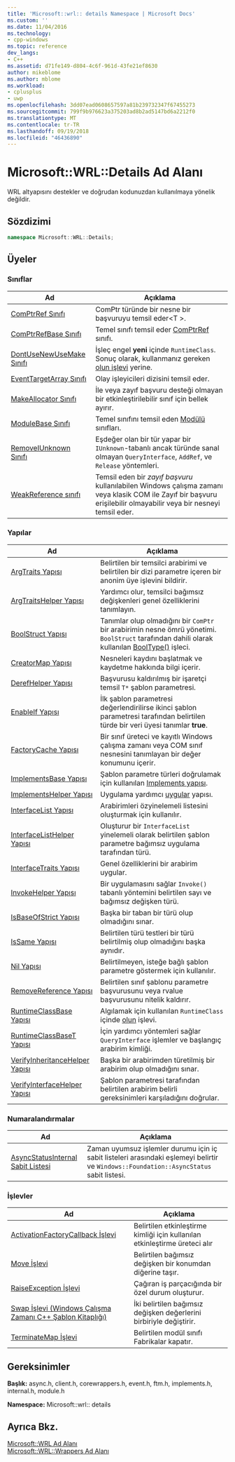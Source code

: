 ```yaml
---
title: 'Microsoft::wrl:: details Namespace | Microsoft Docs'
ms.custom: ''
ms.date: 11/04/2016
ms.technology:
- cpp-windows
ms.topic: reference
dev_langs:
- C++
ms.assetid: d71fe149-d804-4c6f-961d-43fe21ef8630
author: mikeblome
ms.author: mblome
ms.workload:
- cplusplus
- uwp
ms.openlocfilehash: 3dd07ead0608657597a81b239732347f67455273
ms.sourcegitcommit: 799f9b976623a375203ad8b2ad5147bd6a2212f0
ms.translationtype: MT
ms.contentlocale: tr-TR
ms.lasthandoff: 09/19/2018
ms.locfileid: "46436890"
---
```

# <a name="microsoftwrldetails-namespace"></a>Microsoft::WRL::Details Ad Alanı

WRL altyapısını destekler ve doğrudan kodunuzdan kullanılmaya yönelik değildir.

## <a name="syntax"></a>Sözdizimi

```cpp
namespace Microsoft::WRL::Details;
```

## <a name="members"></a>Üyeler

### <a name="classes"></a>Sınıflar

|Ad|Açıklama|
|----------|-----------------|
|[ComPtrRef Sınıfı](../windows/comptrref-class.md)|ComPtr türünde bir nesne bir başvuruyu temsil eder\<T >.|
|[ComPtrRefBase Sınıfı](../windows/comptrrefbase-class.md)|Temel sınıfı temsil eder [ComPtrRef](../windows/comptrref-class.md) sınıfı.|
|[DontUseNewUseMake Sınıfı](../windows/dontusenewusemake-class.md)|İşleç engel **yeni** içinde `RuntimeClass`. Sonuç olarak, kullanmanız gereken [olun işlevi](../windows/make-function.md) yerine.|
|[EventTargetArray Sınıfı](../windows/eventtargetarray-class.md)|Olay işleyicileri dizisini temsil eder.|
|[MakeAllocator Sınıfı](../windows/makeallocator-class.md)|İle veya zayıf başvuru desteği olmayan bir etkinleştirilebilir sınıf için bellek ayırır.|
|[ModuleBase Sınıfı](../windows/modulebase-class.md)|Temel sınıfını temsil eden [Modülü](../windows/module-class.md) sınıfları.|
|[RemoveIUnknown Sınıfı](../windows/removeiunknown-class.md)|Eşdeğer olan bir tür yapar bir `IUnknown`-tabanlı ancak türünde sanal olmayan `QueryInterface`, `AddRef`, ve `Release` yöntemleri.|
|[WeakReference sınıfı](../windows/weakreference-class1.md)|Temsil eden bir *zayıf başvuru* kullanılabilen Windows çalışma zamanı veya klasik COM ile Zayıf bir başvuru erişilebilir olmayabilir veya bir nesneyi temsil eder.|

### <a name="structures"></a>Yapılar

|Ad|Açıklama|
|----------|-----------------|
|[ArgTraits Yapısı](../windows/argtraits-structure.md)|Belirtilen bir temsilci arabirimi ve belirtilen bir dizi parametre içeren bir anonim üye işlevini bildirir.|
|[ArgTraitsHelper Yapısı](../windows/argtraitshelper-structure.md)|Yardımcı olur, temsilci bağımsız değişkenleri genel özelliklerini tanımlayın.|
|[BoolStruct Yapısı](../windows/boolstruct-structure.md)|Tanımlar olup olmadığını bir `ComPtr` bir arabirimin nesne ömrü yönetimi. `BoolStruct` tarafından dahili olarak kullanılan [BoolType()](../windows/comptr-operator-microsoft-wrl-details-booltype-operator.md) işleci.|
|[CreatorMap Yapısı](../windows/creatormap-structure.md)|Nesneleri kaydını başlatmak ve kaydetme hakkında bilgi içerir.|
|[DerefHelper Yapısı](../windows/derefhelper-structure.md)|Başvurusu kaldırılmış bir işaretçi temsil `T*` şablon parametresi.|
|[EnableIf Yapısı](../windows/enableif-structure.md)|İlk şablon parametresi değerlendirilirse ikinci şablon parametresi tarafından belirtilen türde bir veri üyesi tanımlar **true**.|
|[FactoryCache Yapısı](../windows/factorycache-structure.md)|Bir sınıf üreteci ve kayıtlı Windows çalışma zamanı veya COM sınıf nesnesini tanımlayan bir değer konumunu içerir.|
|[ImplementsBase Yapısı](../windows/implementsbase-structure.md)|Şablon parametre türleri doğrulamak için kullanılan [Implements yapısı](../windows/implements-structure.md).|
|[ImplementsHelper Yapısı](../windows/implementshelper-structure.md)|Uygulama yardımcı [uygular](../windows/implements-structure.md) yapısı.|
|[InterfaceList Yapısı](../windows/interfacelist-structure.md)|Arabirimleri özyinelemeli listesini oluşturmak için kullanılır.|
|[InterfaceListHelper Yapısı](../windows/interfacelisthelper-structure.md)|Oluşturur bir `InterfaceList` yinelemeli olarak belirtilen şablon parametre bağımsız uygulama tarafından türü.|
|[InterfaceTraits Yapısı](../windows/interfacetraits-structure.md)|Genel özelliklerini bir arabirim uygular.|
|[InvokeHelper Yapısı](../windows/invokehelper-structure.md)|Bir uygulamasını sağlar `Invoke()` tabanlı yöntemini belirtilen sayı ve bağımsız değişken türü.|
|[IsBaseOfStrict Yapısı](../windows/isbaseofstrict-structure.md)|Başka bir taban bir türü olup olmadığını sınar.|
|[IsSame Yapısı](../windows/issame-structure.md)|Belirtilen türü testleri bir türü belirtilmiş olup olmadığını başka aynıdır.|
|[Nil Yapısı](../windows/nil-structure.md)|Belirtilmeyen, isteğe bağlı şablon parametre göstermek için kullanılır.|
|[RemoveReference Yapısı](../windows/removereference-structure.md)|Belirtilen sınıf şablonu parametre başvurusunu veya rvalue başvurusunu nitelik kaldırır.|
|[RuntimeClassBase Yapısı](../windows/runtimeclassbase-structure.md)|Algılamak için kullanılan `RuntimeClass` içinde [olun](../windows/make-function.md) işlevi.|
|[RuntimeClassBaseT Yapısı](../windows/runtimeclassbaset-structure.md)|İçin yardımcı yöntemleri sağlar `QueryInterface` işlemler ve başlangıç arabirim kimliği.|
|[VerifyInheritanceHelper Yapısı](../windows/verifyinheritancehelper-structure.md)|Başka bir arabirimden türetilmiş bir arabirim olup olmadığını sınar.|
|[VerifyInterfaceHelper Yapısı](../windows/verifyinterfacehelper-structure.md)|Şablon parametresi tarafından belirtilen arabirim belirli gereksinimleri karşıladığını doğrular.|

### <a name="enumerations"></a>Numaralandırmalar

|Ad|Açıklama|
|----------|-----------------|
|[AsyncStatusInternal Sabit Listesi](../windows/asyncstatusinternal-enumeration.md)|Zaman uyumsuz işlemler durumu için iç sabit listeleri arasındaki eşlemeyi belirtir ve `Windows::Foundation::AsyncStatus` sabit listesi.|

### <a name="functions"></a>İşlevler

|Ad|Açıklama|
|----------|-----------------|
|[ActivationFactoryCallback İşlevi](../windows/activationfactorycallback-function.md)|Belirtilen etkinleştirme kimliği için kullanılan etkinleştirme üreteci alır|
|[Move İşlevi](../windows/move-function.md)|Belirtilen bağımsız değişken bir konumdan diğerine taşır.|
|[RaiseException İşlevi](../windows/raiseexception-function.md)|Çağıran iş parçacığında bir özel durum oluşturur.|
|[Swap İşlevi (Windows Çalışma Zamanı C++ Şablon Kitaplığı)](../windows/swap-function-windows-runtime-cpp-template-library.md)|İki belirtilen bağımsız değişken değerlerini birbiriyle değiştirir.|
|[TerminateMap İşlevi](../windows/terminatemap-function.md)|Belirtilen modül sınıfı Fabrikalar kapatır.|

## <a name="requirements"></a>Gereksinimler

**Başlık:** async.h, client.h, corewrappers.h, event.h, ftm.h, implements.h, internal.h, module.h

**Namespace:** Microsoft::wrl:: details

## <a name="see-also"></a>Ayrıca Bkz.

[Microsoft::WRL Ad Alanı](../windows/microsoft-wrl-namespace.md)<br/>
[Microsoft::WRL::Wrappers Ad Alanı](../windows/microsoft-wrl-wrappers-namespace.md)